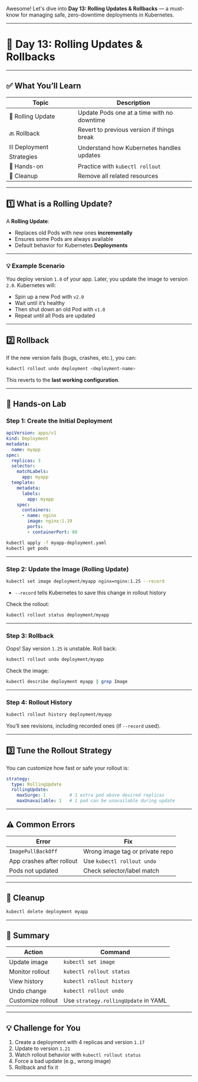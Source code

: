 Awesome! Let's dive into **Day 13: Rolling Updates & Rollbacks** — a must-know for managing safe, zero-downtime deployments in Kubernetes.

---

# 📘 **Day 13: Rolling Updates & Rollbacks**

---

## ✅ What You’ll Learn

| Topic                    | Description                                |
| ------------------------ | ------------------------------------------ |
| 🔁 Rolling Update        | Update Pods one at a time with no downtime |
| 🔙 Rollback              | Revert to previous version if things break |
| ⛓️ Deployment Strategies | Understand how Kubernetes handles updates  |
| 🔧 Hands-on              | Practice with `kubectl rollout`            |
| 🧹 Cleanup               | Remove all related resources               |

---

## 1️⃣ What is a Rolling Update?

A **Rolling Update**:

* Replaces old Pods with new ones **incrementally**
* Ensures some Pods are always available
* Default behavior for Kubernetes **Deployments**

---

### 💡 Example Scenario

You deploy version `1.0` of your app.
Later, you update the image to version `2.0`.
Kubernetes will:

* Spin up a new Pod with `v2.0`
* Wait until it’s healthy
* Then shut down an old Pod with `v1.0`
* Repeat until all Pods are updated

---

## 2️⃣ Rollback

If the new version fails (bugs, crashes, etc.), you can:

```bash
kubectl rollout undo deployment <deployment-name>
```

This reverts to the **last working configuration**.

---

## 🧪 Hands-on Lab

### Step 1: Create the Initial Deployment

```yaml
apiVersion: apps/v1
kind: Deployment
metadata:
  name: myapp
spec:
  replicas: 3
  selector:
    matchLabels:
      app: myapp
  template:
    metadata:
      labels:
        app: myapp
    spec:
      containers:
      - name: nginx
        image: nginx:1.19
        ports:
        - containerPort: 80
```

```bash
kubectl apply -f myapp-deployment.yaml
kubectl get pods
```

---

### Step 2: Update the Image (Rolling Update)

```bash
kubectl set image deployment/myapp nginx=nginx:1.25 --record
```

* `--record` tells Kubernetes to save this change in rollout history

Check the rollout:

```bash
kubectl rollout status deployment/myapp
```

---

### Step 3: Rollback

Oops! Say version `1.25` is unstable. Roll back:

```bash
kubectl rollout undo deployment/myapp
```

Check the image:

```bash
kubectl describe deployment myapp | grep Image
```

---

### Step 4: Rollout History

```bash
kubectl rollout history deployment/myapp
```

You’ll see revisions, including recorded ones (if `--record` used).

---

## 3️⃣ Tune the Rollout Strategy

You can customize how fast or safe your rollout is:

```yaml
strategy:
  type: RollingUpdate
  rollingUpdate:
    maxSurge: 1         # 1 extra pod above desired replicas
    maxUnavailable: 1   # 1 pod can be unavailable during update
```

---

## ⚠️ Common Errors

| Error                     | Fix                             |
| ------------------------- | ------------------------------- |
| `ImagePullBackOff`        | Wrong image tag or private repo |
| App crashes after rollout | Use `kubectl rollout undo`      |
| Pods not updated          | Check selector/label match      |

---

## 🧹 Cleanup

```bash
kubectl delete deployment myapp
```

---

## 📝 Summary

| Action            | Command                              |
| ----------------- | ------------------------------------ |
| Update image      | `kubectl set image`                  |
| Monitor rollout   | `kubectl rollout status`             |
| View history      | `kubectl rollout history`            |
| Undo change       | `kubectl rollout undo`               |
| Customize rollout | Use `strategy.rollingUpdate` in YAML |

---

## 💡 Challenge for You

1. Create a deployment with 4 replicas and version `1.17`
2. Update to version `1.21`
3. Watch rollout behavior with `kubectl rollout status`
4. Force a bad update (e.g., wrong image)
5. Rollback and fix it

---


